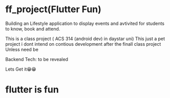 # ff_project(Flutter Fun)

Building an Lifestyle application to display events and avtivited for students 
to know, book and attend.

This is a class project ( ACS 314 (android dev) in daystar uni)
This just a pet project i dont intend on contious development after the finall class project
Unless need be

Backend Tech: to be revealed

Lets Get it😁😁
# flutter is fun
